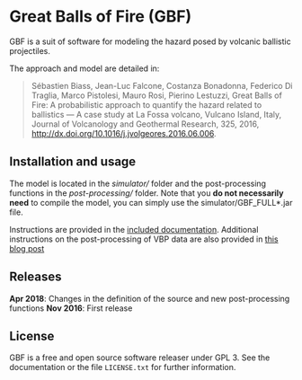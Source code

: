 # Great Balls of Fire (GBF)

GBF is a suit of software for modeling the hazard posed by volcanic
ballistic projectiles. 

The approach and model are detailed in:

> Sébastien Biass, Jean-Luc Falcone, Costanza Bonadonna, Federico Di Traglia, Marco Pistolesi, Mauro Rosi, Pierino Lestuzzi, Great Balls of Fire: A probabilistic approach to quantify the hazard related to ballistics — A case study at La Fossa volcano, Vulcano Island, Italy, Journal of Volcanology and Geothermal Research, 325, 2016, http://dx.doi.org/10.1016/j.jvolgeores.2016.06.006.

## Installation and usage

The model is located in the *simulator/* folder and the post-processing functions in the *post-processing/* folder. Note that you **do not necessarily need** to compile the model, you can simply use the simulator/GBF_FULL*.jar file.

Instructions are provided in the [included documentation](https://github.com/unigeSPC/gbf/raw/master/doc/doc.pdf). Additional instructions on the post-processing of VBP data are also provided in [this blog post](https://e5k.github.io/codes/2017/10/09/ballistic-post-processing/)

## Releases
**Apr 2018**: Changes in the definition of the source and new post-processing functions
**Nov 2016**: First release

## License

GBF is a free and open source software releaser under GPL 3. See the
documentation or the file `LICENSE.txt` for further information.

